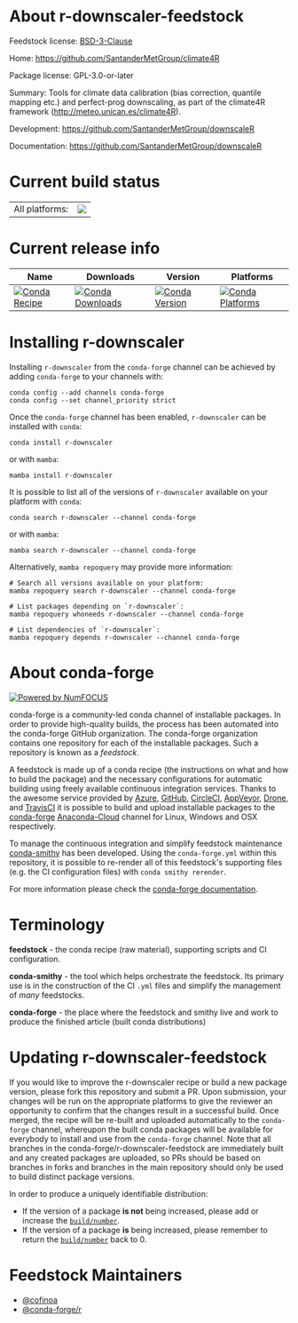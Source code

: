 About r-downscaler-feedstock
============================

Feedstock license: [BSD-3-Clause](https://github.com/conda-forge/r-downscaler-feedstock/blob/main/LICENSE.txt)

Home: https://github.com/SantanderMetGroup/climate4R

Package license: GPL-3.0-or-later

Summary: Tools for climate data calibration (bias correction, quantile mapping etc.) and perfect-prog downscaling, as part of the climate4R framework (<http://meteo.unican.es/climate4R>).

Development: https://github.com/SantanderMetGroup/downscaleR

Documentation: https://github.com/SantanderMetGroup/downscaleR

Current build status
====================


<table><tr><td>All platforms:</td>
    <td>
      <a href="https://dev.azure.com/conda-forge/feedstock-builds/_build/latest?definitionId=16212&branchName=main">
        <img src="https://dev.azure.com/conda-forge/feedstock-builds/_apis/build/status/r-downscaler-feedstock?branchName=main">
      </a>
    </td>
  </tr>
</table>

Current release info
====================

| Name | Downloads | Version | Platforms |
| --- | --- | --- | --- |
| [![Conda Recipe](https://img.shields.io/badge/recipe-r--downscaler-green.svg)](https://anaconda.org/conda-forge/r-downscaler) | [![Conda Downloads](https://img.shields.io/conda/dn/conda-forge/r-downscaler.svg)](https://anaconda.org/conda-forge/r-downscaler) | [![Conda Version](https://img.shields.io/conda/vn/conda-forge/r-downscaler.svg)](https://anaconda.org/conda-forge/r-downscaler) | [![Conda Platforms](https://img.shields.io/conda/pn/conda-forge/r-downscaler.svg)](https://anaconda.org/conda-forge/r-downscaler) |

Installing r-downscaler
=======================

Installing `r-downscaler` from the `conda-forge` channel can be achieved by adding `conda-forge` to your channels with:

```
conda config --add channels conda-forge
conda config --set channel_priority strict
```

Once the `conda-forge` channel has been enabled, `r-downscaler` can be installed with `conda`:

```
conda install r-downscaler
```

or with `mamba`:

```
mamba install r-downscaler
```

It is possible to list all of the versions of `r-downscaler` available on your platform with `conda`:

```
conda search r-downscaler --channel conda-forge
```

or with `mamba`:

```
mamba search r-downscaler --channel conda-forge
```

Alternatively, `mamba repoquery` may provide more information:

```
# Search all versions available on your platform:
mamba repoquery search r-downscaler --channel conda-forge

# List packages depending on `r-downscaler`:
mamba repoquery whoneeds r-downscaler --channel conda-forge

# List dependencies of `r-downscaler`:
mamba repoquery depends r-downscaler --channel conda-forge
```


About conda-forge
=================

[![Powered by
NumFOCUS](https://img.shields.io/badge/powered%20by-NumFOCUS-orange.svg?style=flat&colorA=E1523D&colorB=007D8A)](https://numfocus.org)

conda-forge is a community-led conda channel of installable packages.
In order to provide high-quality builds, the process has been automated into the
conda-forge GitHub organization. The conda-forge organization contains one repository
for each of the installable packages. Such a repository is known as a *feedstock*.

A feedstock is made up of a conda recipe (the instructions on what and how to build
the package) and the necessary configurations for automatic building using freely
available continuous integration services. Thanks to the awesome service provided by
[Azure](https://azure.microsoft.com/en-us/services/devops/), [GitHub](https://github.com/),
[CircleCI](https://circleci.com/), [AppVeyor](https://www.appveyor.com/),
[Drone](https://cloud.drone.io/welcome), and [TravisCI](https://travis-ci.com/)
it is possible to build and upload installable packages to the
[conda-forge](https://anaconda.org/conda-forge) [Anaconda-Cloud](https://anaconda.org/)
channel for Linux, Windows and OSX respectively.

To manage the continuous integration and simplify feedstock maintenance
[conda-smithy](https://github.com/conda-forge/conda-smithy) has been developed.
Using the ``conda-forge.yml`` within this repository, it is possible to re-render all of
this feedstock's supporting files (e.g. the CI configuration files) with ``conda smithy rerender``.

For more information please check the [conda-forge documentation](https://conda-forge.org/docs/).

Terminology
===========

**feedstock** - the conda recipe (raw material), supporting scripts and CI configuration.

**conda-smithy** - the tool which helps orchestrate the feedstock.
                   Its primary use is in the construction of the CI ``.yml`` files
                   and simplify the management of *many* feedstocks.

**conda-forge** - the place where the feedstock and smithy live and work to
                  produce the finished article (built conda distributions)


Updating r-downscaler-feedstock
===============================

If you would like to improve the r-downscaler recipe or build a new
package version, please fork this repository and submit a PR. Upon submission,
your changes will be run on the appropriate platforms to give the reviewer an
opportunity to confirm that the changes result in a successful build. Once
merged, the recipe will be re-built and uploaded automatically to the
`conda-forge` channel, whereupon the built conda packages will be available for
everybody to install and use from the `conda-forge` channel.
Note that all branches in the conda-forge/r-downscaler-feedstock are
immediately built and any created packages are uploaded, so PRs should be based
on branches in forks and branches in the main repository should only be used to
build distinct package versions.

In order to produce a uniquely identifiable distribution:
 * If the version of a package **is not** being increased, please add or increase
   the [``build/number``](https://docs.conda.io/projects/conda-build/en/latest/resources/define-metadata.html#build-number-and-string).
 * If the version of a package **is** being increased, please remember to return
   the [``build/number``](https://docs.conda.io/projects/conda-build/en/latest/resources/define-metadata.html#build-number-and-string)
   back to 0.

Feedstock Maintainers
=====================

* [@cofinoa](https://github.com/cofinoa/)
* [@conda-forge/r](https://github.com/conda-forge/r/)

